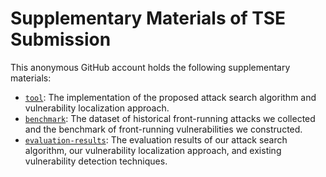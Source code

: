 # Supplementary Materials of TSE Submission

This anonymous GitHub account holds the following supplementary materials:

- [`tool`](https://github.com/erebus-redgiant/tool): The implementation of the proposed attack search algorithm and vulnerability localization approach.
- [`benchmark`](https://github.com/erebus-redgiant/benchmark): The dataset of historical front-running attacks we collected and the benchmark of front-running vulnerabilities we constructed.
- [`evaluation-results`](https://github.com/erebus-redgiant/evaluation-results): The evaluation results of our attack search algorithm, our vulnerability localization approach, and existing vulnerability detection techniques.
